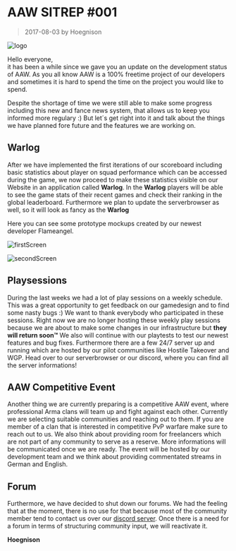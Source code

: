 # AAW SITREP #001

> 2017-08-03 by Hoegnison

![logo]

Hello everyone,  
it has been a while since we gave you an update on the development status of AAW. As you all know AAW is a 100% freetime project of our developers and sometimes it is hard to spend the time on the project you would like to spend.

Despite the shortage of time we were still able to make some progress including this new and fance news system, that allows us to keep you informed more regulary :) But let´s get right into it and talk about the things we have planned fore future and the features we are working on.

## Warlog

After we have implemented the first iterations of our scoreboard including basic statistics about player on squad performance which can be accessed during the game, we now proceed to make these statistics visible on our Website in an application called **Warlog**. In the **Warlog** players will be able to see the game stats of their recent games and check their ranking in the global leaderboard.
Furthermore we plan to update the serverbrowser as well, so it will look as fancy as the **Warlog**

Here you can see some prototype mockups created by our newest developer Flameangel.

![firstScreen]

![secondScreen]

## Playsessions

During the last weeks we had a lot of play sessions on a weekly schedule. This was a great opportunity to get feedback on our gamedesign and to find some nasty bugs :) We want to thank everybody who participated in these sessions. Right now we are no longer hosting these weekly play sessions because we are about to make some changes in our infrastructure but **they will return soon™** We also will continue with our playtests to test our newest features and bug fixes. Furthermore there are a few 24/7 server up and running which are hosted by our pilot communities like Hostile Takeover and WGP. Head over to our serverbrowser or our discord, where you can find all the server informations!

## AAW Competitive Event

Another thing we are currently preparing is a competitive AAW event, where professional Arma clans will team up and fight against each other. Currently we are selecting suitable communities and reaching out to them. If you are member of a clan that is interested in competitive PvP warfare make sure to reach out to us. We also think about providing room for freelancers which are not part of any community to serve as a reserve. More informations will be communicated once we are ready.
The event will be hosted by our development team and we think about providing commentated streams in German and English.

## Forum

Furthermore, we have decided to shut down our forums. We had the feeling that at the moment, there is no use for that because most of the community member tend to contact us over our [discord server](http://discord.me/atwar-mod). Once there is a need for a forum in terms of structuring community input, we will reactivate it.

**Hoegnison**

[logo]: https://lh3.googleusercontent.com/8_8eysTj6WmoHYv3UjQDB18aCFUo6FI3-m-c8JifcBDm3ZeGAvcH33t3uUy0w88cXnbQW-67inXPkwCsckwwFGrPcV6p7MCzfhTu-kh-eCW0mZW28gaLAp1M1s8LBDhoEeK43R-62QPQlNUYbNG_lVytOkyFwOrFFZ03pL1xfABDUwsO0FKp3ar32VXLZ2W5MYVBB1P_xvSsIjIEfIPru7A-NCWGwrM43Eq7CKeK0s9j-LrP7WRWMufyLOUrvS-EnqKLKE-7DWgTk0qQvL_Xx6hRcmWq0QohGPL5fIqdmtuTsDFANjeIvt17Ue84qIU7af4ozhjS9OBjDA6gTKjv4aFUBkxmZBPJlB8llL1g9xzd7XQpliBYrhVFe0je1792GtjpOL7NqJkPfRBBsAfIGDGkooW3CPGf95NShwBEIbQ5aXG7mqqetLgbOu4B7DXZyUtveycPMJp4uWmZJnciq98Q7b9DTRooClnh5GHhDrnCZ2ZSMnypRhCGM6udxNPp6N3Nu6M2QOFm2XZjqZhCFCGNymLnt9GaB5tzUH6DEwHLDd7Bwwdg_8wtKTZteieZk7w3z-2p=w1680-h920

[firstScreen]: https://media.discordapp.net/attachments/173543077821022208/340545518394540032/Profile_Page_Dashboard.png

[secondScreen]: https://media.discordapp.net/attachments/173543077821022208/340545519568945152/Profile_Page_Stats.png
